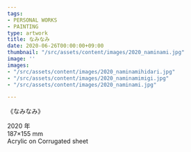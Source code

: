 ```yaml
---
tags:
- PERSONAL WORKS
- PAINTING
type: artwork
title: なみなみ
date: 2020-06-26T00:00:00+09:00
thumbnail: "/src/assets/content/images/2020_naminami.jpg"
image: ''
images:
- "/src/assets/content/images/2020_naminamihidari.jpg"
- "/src/assets/content/images/2020_naminamimigi.jpg"
- "/src/assets/content/images/2020_naminami.jpg"

---
```

《なみなみ》

2020 年  
187×155 mm  
Acrylic on Corrugated sheet